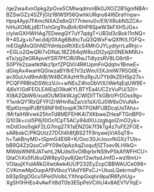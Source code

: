 /qe2wa4vnOpkg2pOve5CMlwqdmmBk0JXOZ2B1igmNBA=
BZSwGZz4SZFjGlz18IWSf56QwhkURqru64I6DraYnqw=
Hpq4Ayp7FAmcNXAZe8xQ177nlenu0v/E9/XRubNSZCA=
hiHuXOMLjdEITlxhGrg1huBrA/6HP8SpeW3kFXH5JGs=
clylwGXHWHAg7EDeegQY7uY7qdgT+UB3d3cBok11nNQ=
R+4SJg+b7wcddj/0XAg6BdhcTuQ3QWxFwQXfKtLfGFQ=
mEGigMxQGhNDYdmbzeRtXEcS4MhOJYLydIyrrLaRhjc=
+EGLo2QwQRi7vDNaL18Z264qW8szDI2yq2i0NElkM9U=
eTs/yg2eGRApveYSR7PfClR/IRwJTdlyzsRV8LG6rt8=
S0PYe2zawtktNkz1prfZPQVl/4RKUpmFnQdqhv1BmeE=
dGiejAx4waHiQGiwzaBY8rE1V3zWm/I3XJmlW7R5G6E=
av30uUvd9mAIB/W4BCKAzHt1hzRpJU7Yb9kZEHSp27s=
PCQFPRBtsDSWczVJv+wNEsZ4hoDbVtX/iWefqEqUW9E=
4j6sY/GdFEOLEAIEq03lkaKYLBTYEa4UCZzVuPU/32I=
Xt8A2QbW6/xudOUM3ikWJgCWIDITTkGBrI/PrDOss9g=
Y1xnkQY1RzQFYFIZrWHnRaZa/cti1sX/GJ0W8xOVuNA=
fEpKlzmpIPJBf58NF9tEtospK7ATPGMFUBDcqUoTAhs=
/MrfaiHWvwk25hnTd8MEFEHK4i7XKbweZHeaFTGnBP0=
Q103k+col5P6j10Oo1CpT5ACy94dXUJzgbgoIZmO2yk=
mDdOoo5qjkF2LG7mg27X1sENZGk7f3kTg4z7uFE2FOE=
sARbskC/PKQUtz27DOI4li8fjBS2TF9nyawjViA5qT8=
h+TakBnyM0+tSpmG4E6R+K/Ooc30JrJouvfkGXzTUls=
bB9Q4ZzQsoCvPY09e0pAzAqZioqufj1ZToev9LHlikQ=
MWdsWNf8JATwhL2MJdsi5vOIBqrbrNS9vPSkAfWFHCU=
QtaChXs5fUbuQW8pyGyu6jQerf2w/tsdJmfD+wzl9mU=
VOlaujXYulARkGXwtAwk4UUP232EyZcpCBBWAUCe098=
CVKmwMpOuqrAf9VlbozYIAdY6PsCJ+UtusLQekrmsPo=
b93pStgOGcu1iPei0VolbLYXhnpGxqhn9pa1R6fyhUg=
XgSH1HHEo4vAwFit8dT0b3E5pPeVCihU4v8AEV1VYqE=
